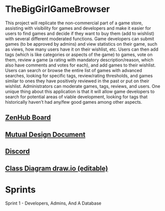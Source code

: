 # TheBigGirlGameBrowser
This project will replicate the non-commercial part of a game store, assisting with visibility for games and developers and make it easier for users to find games and decide if they want to buy them (add to wishlist) with several different moderated functions. Game developers can submit games (to be approved by admins) and view statistics on their game, such as views, how many users have it on their wishlist, etc. Users can then add tags (which is like categories or aspects of the game) to games, vote on them, review a game (a rating with mandatory description/reason, which also have comments and votes for each), and add games to their wishlist. Users can search or browse the entire list of games with advanced searches, looking for specific tags, review/rating thresholds, and games similar to ones they have positively reviewed in the past or put on their wishlist.  Administrators can moderate games, tags, reviews, and users. One unique thing about this application is that it will allow game developers to search for potential areas of viable development, looking for tags that historically haven’t had any/few good games among other aspects.
 
## [ZenHub Board](https://app.zenhub.com/workspaces/softwareengineering-5e5ff3fe15a3c76536b185f6/board?repos=244972931)

## [Mutual Design Document](https://docs.google.com/document/d/1X9VWWmyJ3o-tEwkzBXuTQTLDCLkNZ0nBk00bhe71vaU/edit?usp=sharing)

## [Discord](https://discord.gg/QwWkjS2)

## [Class Diagram draw.io (editable)](https://drive.google.com/file/d/1aUndweU8eiV2dS4cUEFHkWRQ3EB8nTL2/view?usp=sharing)


# Sprints
Sprint 1 - Developers, Admins, And A Database
